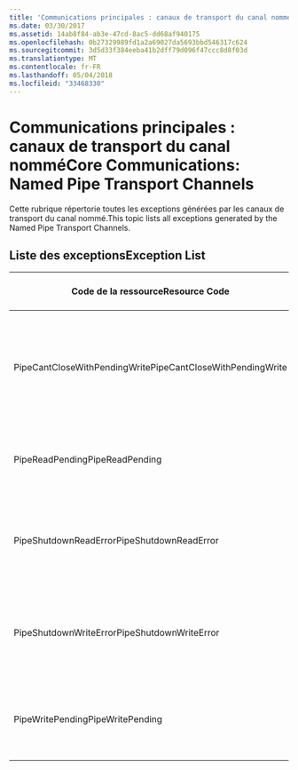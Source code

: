 ```yaml
---
title: 'Communications principales : canaux de transport du canal nommé'
ms.date: 03/30/2017
ms.assetid: 14ab8f84-ab3e-47cd-8ac5-dd68af940175
ms.openlocfilehash: 0b27329989fd1a2a69027da5693bbd546317c624
ms.sourcegitcommit: 3d5d33f384eeba41b2dff79d096f47ccc8d8f03d
ms.translationtype: MT
ms.contentlocale: fr-FR
ms.lasthandoff: 05/04/2018
ms.locfileid: "33468330"
---
```

# <a name="core-communications-named-pipe-transport-channels"></a><span data-ttu-id="a0da2-102">Communications principales : canaux de transport du canal nommé</span><span class="sxs-lookup"><span data-stu-id="a0da2-102">Core Communications: Named Pipe Transport Channels</span></span>
<span data-ttu-id="a0da2-103">Cette rubrique répertorie toutes les exceptions générées par les canaux de transport du canal nommé.</span><span class="sxs-lookup"><span data-stu-id="a0da2-103">This topic lists all exceptions generated by the Named Pipe Transport Channels.</span></span>  
  
## <a name="exception-list"></a><span data-ttu-id="a0da2-104">Liste des exceptions</span><span class="sxs-lookup"><span data-stu-id="a0da2-104">Exception List</span></span>  
  
|<span data-ttu-id="a0da2-105">Code de la ressource</span><span class="sxs-lookup"><span data-stu-id="a0da2-105">Resource Code</span></span>|<span data-ttu-id="a0da2-106">Chaîne de la ressource</span><span class="sxs-lookup"><span data-stu-id="a0da2-106">Resource String</span></span>|  
|-------------------|---------------------|  
|<span data-ttu-id="a0da2-107">PipeCantCloseWithPendingWrite</span><span class="sxs-lookup"><span data-stu-id="a0da2-107">PipeCantCloseWithPendingWrite</span></span>|<span data-ttu-id="a0da2-108">Le canal ne peut pas être fermé alors qu'une opération d'écriture sur le canal est en attente.</span><span class="sxs-lookup"><span data-stu-id="a0da2-108">The pipe cannot be closed while a write operation to the pipe is pending.</span></span>|  
|<span data-ttu-id="a0da2-109">PipeReadPending</span><span class="sxs-lookup"><span data-stu-id="a0da2-109">PipeReadPending</span></span>|<span data-ttu-id="a0da2-110">Une opération de lecture est en cours pour le canal.</span><span class="sxs-lookup"><span data-stu-id="a0da2-110">A read operation is in progress for the pipe.</span></span>|  
|<span data-ttu-id="a0da2-111">PipeShutdownReadError</span><span class="sxs-lookup"><span data-stu-id="a0da2-111">PipeShutdownReadError</span></span>|<span data-ttu-id="a0da2-112">L'opération de lecture de l'indicateur 'shutdown' du canal a échoué.</span><span class="sxs-lookup"><span data-stu-id="a0da2-112">The read operation of the pipe 'shutdown' indicator failed.</span></span>|  
|<span data-ttu-id="a0da2-113">PipeShutdownWriteError</span><span class="sxs-lookup"><span data-stu-id="a0da2-113">PipeShutdownWriteError</span></span>|<span data-ttu-id="a0da2-114">L'opération d'écriture de l'indicateur 'shutdown' du canal a échoué.</span><span class="sxs-lookup"><span data-stu-id="a0da2-114">The write operation of the pipe 'shutdown' indicator failed.</span></span>|  
|<span data-ttu-id="a0da2-115">PipeWritePending</span><span class="sxs-lookup"><span data-stu-id="a0da2-115">PipeWritePending</span></span>|<span data-ttu-id="a0da2-116">Une opération d'écriture est en cours pour le canal.</span><span class="sxs-lookup"><span data-stu-id="a0da2-116">A write operation is in progress for the pipe.</span></span>|
